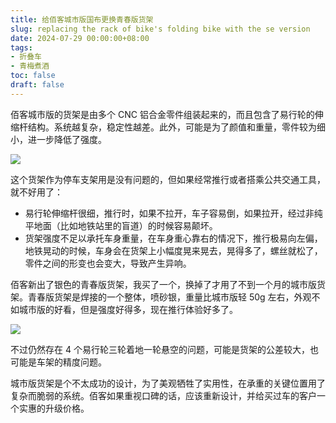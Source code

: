 ```yaml
---
title: 给佰客城市版国布更换青春版货架
slug: replacing the rack of bike's folding bike with the se version
date: 2024-07-29 00:00:00+08:00
tags:
- 折叠车
- 青梅煮酒
toc: false
draft: false
---
```

佰客城市版的货架是由多个 CNC 铝合金零件组装起来的，而且包含了易行轮的伸缩杆结构。系统越复杂，稳定性越差。此外，可能是为了颜值和重量，零件较为细小，进一步降低了强度。

![](https://raw.githubusercontent.com/xbot/image-hosting/master/blog/2024-07-28-23-21-11-95516D5E-A6A8-428E-B1F0-E94F8A359E30.jpeg)

这个货架作为停车支架用是没有问题的，但如果经常推行或者搭乘公共交通工具，就不好用了：

- 易行轮伸缩杆很细，推行时，如果不拉开，车子容易倒，如果拉开，经过非纯平地面（比如地铁站里的盲道）的时候容易颠坏。
- 货架强度不足以承托车身重量，在车身重心靠右的情况下，推行极易向左偏，地铁晃动的时候，车身会在货架上小幅度晃来晃去，晃得多了，螺丝就松了，零件之间的形变也会变大，导致产生异响。

佰客新出了银色的青春版货架，我买了一个，换掉了才用了不到一个月的城市版货架。青春版货架是焊接的一个整体，喷砂银，重量比城市版轻 50g 左右，外观不如城市版的好看，但是强度好得多，现在推行体验好多了。

![](https://raw.githubusercontent.com/xbot/image-hosting/master/blog/2024-07-28-23-22-33-E2BBC24B-0DDA-49BB-BFD9-206D90C74D3A.jpeg)

不过仍然存在 4 个易行轮三轮着地一轮悬空的问题，可能是货架的公差较大，也可能是车架的精度问题。

城市版货架是个不太成功的设计，为了美观牺牲了实用性，在承重的关键位置用了复杂而脆弱的系统。佰客如果重视口碑的话，应该重新设计，并给买过车的客户一个实惠的升级价格。